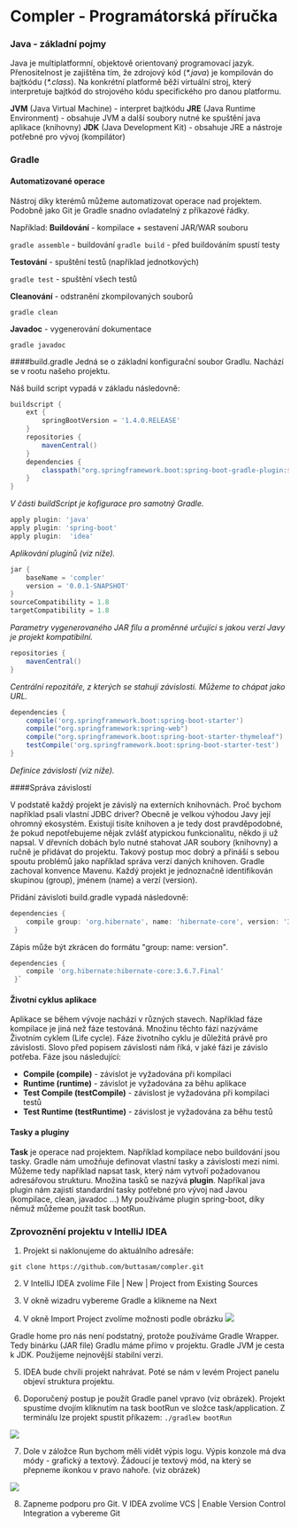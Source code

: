 # Compler - Programátorská příručka

### Java - základní pojmy

Java je multiplatformní, objektově orientovaný programovací jazyk. Přenositelnost je zajištěna tím, že zdrojový kód (*\*.java*) je kompilován do bajtkódu (*\*.class*).
Na konkrétní platformě běží virtuální stroj, který interpretuje bajtkód do strojového kódu specifického pro danou platformu.

**JVM** (Java Virtual Machine) - interpret bajtkódu
**JRE** (Java Runtime Environment) - obsahuje JVM a další soubory nutné ke spuštění java aplikace (knihovny)
**JDK** (Java Development Kit) - obsahuje JRE a nástroje potřebné pro vývoj (kompilátor)


### Gradle
#### Automatizované operace
Nástroj díky kterémů můžeme automatizovat operace nad projektem. Podobně jako Git je Gradle snadno ovladatelný z příkazové řádky.

Například:
**Buildování** - kompilace + sestavení JAR/WAR souboru

`gradle assemble` - buildování
`gradle build` - před buildováním spustí testy

**Testování** - spuštění testů (například jednotkových)

`gradle test` - spuštění všech testů

**Cleanování** - odstranění zkompilovaných souborů

`gradle clean`

**Javadoc** - vygenerování dokumentace

`gradle javadoc`


####build.gradle
Jedná se o základní konfigurační soubor Gradlu. Nachází se v rootu našeho projektu.

Náš build script vypadá v základu následovně:

```groovy
buildscript {
	ext {
		springBootVersion = '1.4.0.RELEASE'
	}
	repositories {
		mavenCentral()
	}
	dependencies {
		classpath("org.springframework.boot:spring-boot-gradle-plugin:${springBootVersion}")
	}
}
```
*V části buildScript je kofigurace pro samotný Gradle.*

```groovy
apply plugin: 'java'
apply plugin: 'spring-boot'
apply plugin:  'idea'
```

*Aplikování pluginů (viz níže).*


```groovy
jar {
	baseName = 'compler'
	version = '0.0.1-SNAPSHOT'
}
sourceCompatibility = 1.8
targetCompatibility = 1.8
```

*Parametry vygenerovaného JAR filu a proměnné určující s jakou verzí Javy je projekt kompatibilní.*

```groovy
repositories {
	mavenCentral()
}
```

*Centrální repozitáře, z kterých se stahují závislosti. Můžeme to chápat jako URL.*


```groovy
dependencies {
	compile('org.springframework.boot:spring-boot-starter')
	compile("org.springframework:spring-web")
	compile("org.springframework.boot:spring-boot-starter-thymeleaf")
	testCompile('org.springframework.boot:spring-boot-starter-test')
}
```

*Definice závislostí (viz níže).*



####Správa závislostí

V podstatě každý projekt je závislý na externích knihovnách. Proč bychom například psali vlastní JDBC driver? Obecně je velkou výhodou Javy její ohromný ekosystém.
Existují tisíte knihoven a je tedy dost pravděpodobné, že pokud nepotřebujeme nějak zvlášť atypickou funkcionalitu, někdo ji už napsal.
V dřevních dobách bylo nutné stahovat JAR soubory (knihovny) a ručně je přidávat do projektu. Takový postup moc dobrý a přináší s sebou spoutu problémů jako například správa verzí daných knihoven.
Gradle zachoval konvence Mavenu. 
Každý projekt je jednoznačně identifikován skupinou (group), jménem (name) a verzí (version\). 

Přidání závisloti build.gradle vypadá následovně:

```groovy
dependencies {
    compile group: 'org.hibernate', name: 'hibernate-core', version: '3.6.7.Final'
 }
```

Zápis může být zkrácen do formátu "group: name: version".


```groovy
dependencies {
    compile 'org.hibernate:hibernate-core:3.6.7.Final'
 }`
```

#### Životní cyklus aplikace
Aplikace se během vývoje nachází v různých stavech. Například fáze kompilace je jiná než fáze testováná. Množinu těchto fází nazýváme Životním cyklem (Life cycle). 
Fáze životního cyklu je důležitá právě pro závislosti. Slovo před popisem závislosti nám říká, v jaké fázi je závislo potřeba. Fáze jsou následující:

* **Compile (compile)** - závislot je vyžadována při kompilaci
* **Runtime (runtime)** - závislot je vyžadována za běhu aplikace
* **Test Compile (testCompile)** - závislost je vyžadována při kompilaci testů
* **Test Runtime (testRuntime)** - závislost je vyžadována za běhu testů

#### Tasky a pluginy
**Task** je operace nad projektem. Například kompilace nebo buildování jsou tasky. Gradle nám umožňuje definovat vlastní tasky a závislosti mezi nimi. Můžeme tedy například napsat task, který nám vytvoří požadovanou adresářovou strukturu.
Množina tasků se nazývá **plugin**. Napříkal java plugin nám zajistí standardní tasky potřebné pro vývoj nad Javou (kompilace, clean, javadoc ...)
My používáme plugin spring-boot, díky němuž můžeme použít task bootRun.

### Zprovoznění projektu v IntelliJ IDEA

1) Projekt si naklonujeme do aktuálního adresáře:

`git clone https://github.com/buttasam/compler.git`

2) V IntelliJ IDEA zvolíme  File | New | Project from Existing Sources


3) V okně wizadru vybereme Gradle a klikneme na Next

4) V okně Import Project zvolíme možnosti podle obrázku
![](images/import_idea.jpg)

Gradle home pro nás není podstatný, protože používáme Gradle Wrapper. Tedy binárku (JAR file) Gradlu máme přímo v projektu.
Gradle JVM je cesta k JDK. Použijeme nejnovější stabilní verzi.

5) IDEA bude chvíli projekt nahrávat. Poté se nám v levém Project panelu objeví struktura projektu.

6) Doporučený postup je použít Gradle panel vpravo (viz obrázek). Projekt spustíme dvojím kliknutím na task bootRun ve složce task/application.
   Z terminálu lze projekt spustit příkazem:
`./gradlew bootRun`

![](images/gradle_idea.png)

7) Dole v záložce Run bychom měli vidět výpis logu.
   Výpis konzole má dva módy - grafický a textový. Žádoucí je textový mód, na který se přepneme ikonkou v pravo nahoře. (viz obrázek)

![](images/gradle_idea.png)

8) Zapneme podporu pro Git. V IDEA zvolíme VCS | Enable Version Control Integration a vybereme Git
